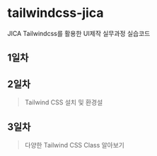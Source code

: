 # tailwindcss-jica
JICA Tailwindcss를 활용한 UI제작 실무과정 실습코드

## 1일차

## 2일차
> Tailwind CSS 설치 및 환경설
## 3일차
> 다양한 Tailwind CSS Class 알아보기

